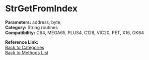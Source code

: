 # StrGetFromIndex

**Parameters:** address, byte;  
**Category:** String routines  
**Compatibility:** C64, MEGA65, PLUS4, C128, VIC20, PET, X16, OK64  

**Reference Link:**  
[Back to Categories](../categories/string_routines.md)  
[Back to Methods List](../../SUMMARY.md)
